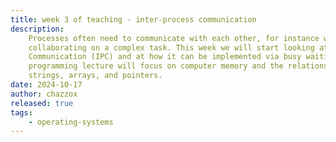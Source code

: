 ```yaml
---
title: week 3 of teaching - inter-process communication
description:
    Processes often need to communicate with each other, for instance when
    collaborating on a complex task. This week we will start looking at Inter-Process
    Communication (IPC) and at how it can be implemented via busy waiting. The C
    programming lecture will focus on computer memory and the relationship between
    strings, arrays, and pointers.
date: 2024-10-17
author: chazzox
released: true
tags:
    - operating-systems
---
```


